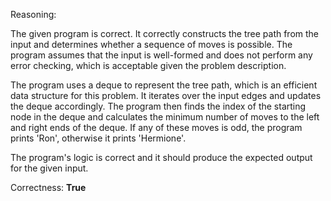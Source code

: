 Reasoning:

The given program is correct. It correctly constructs the tree path from the input and determines whether a sequence of moves is possible. The program assumes that the input is well-formed and does not perform any error checking, which is acceptable given the problem description.

The program uses a deque to represent the tree path, which is an efficient data structure for this problem. It iterates over the input edges and updates the deque accordingly. The program then finds the index of the starting node in the deque and calculates the minimum number of moves to the left and right ends of the deque. If any of these moves is odd, the program prints 'Ron', otherwise it prints 'Hermione'.

The program's logic is correct and it should produce the expected output for the given input.

Correctness: **True**